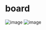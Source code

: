 # board
![image](https://github.com/soapcookie/board/assets/89987472/bc47bcc0-c028-409e-b63a-8732f64d7c4c)
![image](https://github.com/soapcookie/board/assets/89987472/2ae9cae1-55e8-4eaa-8739-b93406fd9a81)

